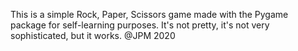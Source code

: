 This is a simple Rock, Paper, Scissors game made with the Pygame package for self-learning purposes.
It's not pretty, it's not very sophisticated, but it works.
@JPM 2020